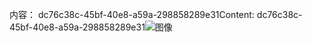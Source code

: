 <span data-ttu-id="2a7dc-101">内容： dc76c38c-45bf-40e8-a59a-298858289e31</span><span class="sxs-lookup"><span data-stu-id="2a7dc-101">Content: dc76c38c-45bf-40e8-a59a-298858289e31</span></span>![图像](19e393ed-1921-4867-ae44-8876cc8523dc.png)
